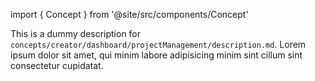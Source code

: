 import { Concept } from '@site/src/components/Concept'

<Concept
  title    = "dashboard/projectManagement/description"
  kind     = "Core"
  category = "Creator"
  block    = {true}>
This is a dummy description for `concepts/creator/dashboard/projectManagement/description.md`.
Lorem ipsum dolor sit amet, qui minim labore adipisicing minim sint cillum sint consectetur cupidatat.
</Concept>


